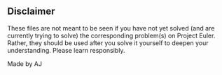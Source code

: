 ## Disclaimer <br>

These files are not meant to be seen if you have not yet solved (and are currently trying to solve) the corresponding problem(s) on Project Euler. Rather, they should be used after you solve it yourself to deepen your understanding. Please learn responsibly.

Made by AJ